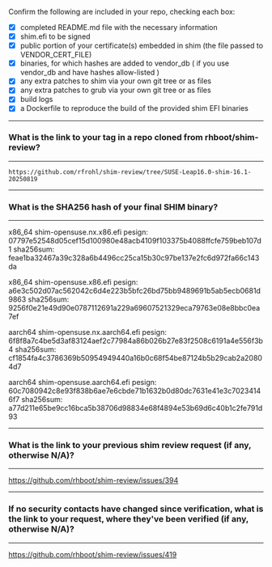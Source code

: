 Confirm the following are included in your repo, checking each box:

 - [x] completed README.md file with the necessary information
 - [x] shim.efi to be signed
 - [x] public portion of your certificate(s) embedded in shim (the file passed to VENDOR_CERT_FILE)
 - [x] binaries, for which hashes are added to vendor_db ( if you use vendor_db and have hashes allow-listed )
 - [x] any extra patches to shim via your own git tree or as files
 - [x] any extra patches to grub via your own git tree or as files
 - [x] build logs
 - [x] a Dockerfile to reproduce the build of the provided shim EFI binaries

*******************************************************************************
### What is the link to your tag in a repo cloned from rhboot/shim-review?
*******************************************************************************
`https://github.com/rfrohl/shim-review/tree/SUSE-Leap16.0-shim-16.1-20250819`

*******************************************************************************
### What is the SHA256 hash of your final SHIM binary?
*******************************************************************************
x86_64 shim-opensuse.nx.x86.efi
pesign: 07797e52548d05cef15d100980e48acb4109f103375b4088ffcfe759beb107d1
sha256sum: feae1ba32467a39c328a6b4496cc25ca15b30c97be137e2fc6d972fa66c143da

x86_64 shim-opensuse.x86.efi
pesign: a6e3c502d07ac562042c6d4e223b5bfc26bd75bb9489691b5ab5ecb0681d9863
sha256sum: 9256f0e21e49d90e0787112691a229a69607521329eca79763e08e8bbc0ea7ef

aarch64 shim-opensuse.nx.aarch64.efi
pesign: 6f8f8a7c4be5d3af83124aef2c77984a86b026b27e83f2508c6191a4e556f3b4
sha256sum: cf1854fa4c3786369b50954949440a16b0c68f54be87124b5b29cab2a20804d7

aarch64 shim-opensuse.aarch64.efi
pesign: 60c7080942c8e93f838b6ae7e6cbde71b1632b0d80dc7631e41e3c70234146f7
sha256sum: a77d211e65be9cc16bca5b38706d98834e68f4894e53b69d6c40b1c2fe791d93

*******************************************************************************
### What is the link to your previous shim review request (if any, otherwise N/A)?
*******************************************************************************
https://github.com/rhboot/shim-review/issues/394

*******************************************************************************
### If no security contacts have changed since verification, what is the link to your request, where they've been verified (if any, otherwise N/A)?
*******************************************************************************
https://github.com/rhboot/shim-review/issues/419

